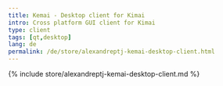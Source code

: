 ```yaml
---
title: Kemai - Desktop client for Kimai
intro: Cross platform GUI client for Kimai
type: client
tags: [qt,desktop]
lang: de
permalink: /de/store/alexandreptj-kemai-desktop-client.html
---
```


{% include store/alexandreptj-kemai-desktop-client.md %}
